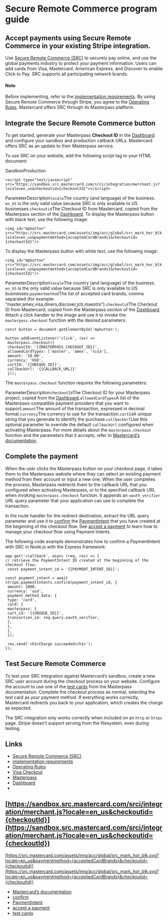 # Secure Remote Commerce program guide

## Accept payments using Secure Remote Commerce in your existing Stripe integration.

Use [Secure Remote Commerce
(SRC)](https://www.mastercard.us/en-us/merchants/grow-your-business/find-solutions-by-need/improve-checkout/secure-digital-checkout.html)
to securely pay online, and use the global payments industry to protect your
payment information. Users can add cards from Visa, Mastercard, American
Express, and Discover to enable Click to Pay. SRC supports all participating
network brands.

#### Note

Before implementing, refer to the [implementation
requirements](https://developer.mastercard.com/page/masterpass-requirements-and-best-practices).
By using Secure Remote Commerce through Stripe, you agree to the [Operating
Rules](https://masterpass.com/assets/pdf/masterpassoperatingrules.pdf).
Mastercard offers SRC through its Masterpass platform.

## Integrate the Secure Remote Commerce button

To get started, generate your Masterpass **Checkout ID** in the
[Dashboard](https://dashboard.stripe.com/account/payments/settings) and
configure your sandbox and production callback URLs. Mastercard offers SRC as an
update to their Masterpass service.

To use SRC on your website, add the following script tag to your HTML document:

SandboxProduction
```
<script type="text/javascript"
src="https://sandbox.src.mastercard.com/srci/integration/merchant.js?locale=en_us&checkoutid={checkoutId}"></script>
```

ParameterDescription`locale`The country (and language) of the business. `en_US`
is the only valid value because SRC is only available to US
businesses.`checkoutid`The Checkout ID from Mastercard, copied from the
Masterpass section of the
[Dashboard](https://dashboard.stripe.com/account/payments/settings).
To display the Masterpass button with black text, use the following image:

```
<img id="mpbutton"
src="https://src.mastercard.com/assets/img/acc/global/src_mark_hor_blk.svg?locale=en_us&paymentmethod={acceptedCardBrands}&checkoutid={checkoutId}"/>
```

To display the Masterpass button with white text, use the following image:

```
<img id="mpbutton"
src="https://src.mastercard.com/assets/img/acc/global/src_mark_hor_blk.svg?locale=en_us&paymentmethod={acceptedCardBrands}&checkoutid={checkoutId}"/>
```

ParameterDescription`locale`The country (and language) of the business. `en_US`
is the only valid value because SRC is only available to US
businesses.`paymentmethod`The list of accepted card brands, comma separated (for
example: “master,amex,visa,diners,discover,jcb,maestro”).`checkoutid`The
Checkout ID from Mastercard, copied from the Masterpass section of the
[Dashboard](https://dashboard.stripe.com/account/payments/settings).
Attach a click handler to the image and use it to invoke the
`masterpass.checkout` function with the desired parameters:

```
const button = document.getElementById('mpbutton');

button.addEventListener('click', (ev) =>
 masterpass.checkout({
 checkoutId: '{{MASTERPASS_CHECKOUT_ID}}',
 allowedCardTypes: ['master', 'amex', 'visa'],
 amount: '10.00',
 currency: 'USD',
 cartId: '{{UNIQUE_ID}}',
 callbackUrl: '{{CALLBACK_URL}}'
 }));
```

The `masterpass.checkout` function requires the following parameters:

ParameterDescription`checkoutId`The Checkout ID for your Masterpass project,
copied from the
[Dashboard](https://dashboard.stripe.com/account/payments/settings).`allowedCardTypes`A
list of the Masterpass-compatible payment providers that you want to
support.`amount`The amount of the transaction, expressed in decimal
format.`currency`The currency to use for the transaction.`cartId`A unique string
that you generate to identify the purchase.`callbackUrl`Use this optional
parameter to override the default `callbackUrl` configured when activating
Masterpass.
For more details about the `masterpass.checkout` function and the parameters
that it accepts, refer to [Mastercard’s
documentation](https://developer.mastercard.com/documentation/masterpass-merchant-integration-v7/7#standard-checkout1).

## Complete the payment

When the user clicks the Masterpass button on your checkout page, it takes them
to the Masterpass website where they can select an existing payment method from
their account or input a new one. When the user completes the process,
Masterpass redirects them to the callback URL that you configured when
activating Masterpass, or to the specified callback URL when invoking
`masterpass.checkout` function. It appends an `oauth_verifier` URL query
parameter that your application can use to complete the transaction.

In the route handler for the redirect destination, extract the URL query
parameter and use it to
[confirm](https://docs.stripe.com/api/payment_intents/confirm) the
[PaymentIntent](https://docs.stripe.com/api/payment_intents) that you have
created at the beginning of the checkout flow. See [accept a
payment](https://docs.stripe.com/payments/accept-a-payment) to learn how to
manage your checkout flow using Payment Intents.

The following code example demonstrates how to confirm a PaymentIntent with SRC
in Node.js with the Express framework:

```
app.get('/callback', async (req, res) => {
// retrieve the PaymentIntent ID created at the beginning of the checkout flow.
 const payment_intent_id = '{{PAYMENT_INTENT_ID}}';

const payment_intent = await stripe.paymentIntents.confirm(payment_intent_id, {
 amount: 1000,
 currency: 'usd',
 payment_method_data: {
 type: 'card',
 card: {
 masterpass: {
 cart_id: '{{UNIQUE_ID}}',
 transaction_id: req.query.oauth_verifier,
 },
 },
 },
 });

 res.send('<h1>Charge succeeded</h1>');
});
```

## Test Secure Remote Commerce

To test your SRC integration against Mastercard’s sandbox, create a new SRC user
account during the checkout process on your website. Configure the account to
use one of the [test
cards](https://developer.mastercard.com/masterpass/documentation/migration/masterpass_to_src_migration/#mastercard-test-cards)
from the Masterpass documentation. Complete the checkout process as normal,
selecting the test card as your payment method. If everything works correctly,
Mastercard redirects you back to your application, which creates the charge as
expected.

The SRC integration only works correctly when included on an `http` or `https`
page. Stripe doesn’t support serving from the filesystem, even during testing.

## Links

- [Secure Remote Commerce
(SRC)](https://www.mastercard.us/en-us/merchants/grow-your-business/find-solutions-by-need/improve-checkout/secure-digital-checkout.html)
- [implementation
requirements](https://developer.mastercard.com/page/masterpass-requirements-and-best-practices)
- [Operating
Rules](https://masterpass.com/assets/pdf/masterpassoperatingrules.pdf)
- [Visa Checkout](https://docs.stripe.com/visa-checkout)
- [Masterpass](https://docs.stripe.com/masterpass)
- [Dashboard](https://dashboard.stripe.com/account/payments/settings)
-
[https://sandbox.src.mastercard.com/srci/integration/merchant.js?locale=en_us&checkoutid={checkoutId}](https://sandbox.src.mastercard.com/srci/integration/merchant.js?locale=en_us&checkoutid={checkoutId})
-
[https://src.mastercard.com/assets/img/acc/global/src_mark_hor_blk.svg?locale=en_us&paymentmethod={acceptedCardBrands}&checkoutid={checkoutId}](https://src.mastercard.com/assets/img/acc/global/src_mark_hor_blk.svg?locale=en_us&paymentmethod={acceptedCardBrands}&checkoutid={checkoutId})
- [Mastercard’s
documentation](https://developer.mastercard.com/documentation/masterpass-merchant-integration-v7/7#standard-checkout1)
- [confirm](https://docs.stripe.com/api/payment_intents/confirm)
- [PaymentIntent](https://docs.stripe.com/api/payment_intents)
- [accept a payment](https://docs.stripe.com/payments/accept-a-payment)
- [test
cards](https://developer.mastercard.com/masterpass/documentation/migration/masterpass_to_src_migration/#mastercard-test-cards)